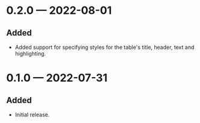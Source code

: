 
<a id='changelog-0.2.0'></a>
# 0.2.0 — 2022-08-01

## Added

- Added support for specifying styles for the table's title, header, text and highlighting.

<a id='changelog-0.1.0'></a>
# 0.1.0 — 2022-07-31

## Added

- Initial release.
